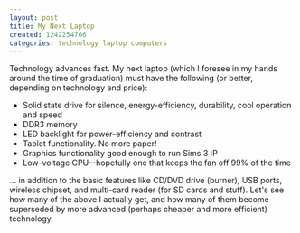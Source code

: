 ```yaml
---
layout: post
title: My Next Laptop
created: 1242254766
categories: technology laptop computers
---
```

Technology advances fast. My next laptop (which I foresee in my hands around the time of graduation) must have the following (or better, depending on technology and price):

* Solid state drive for silence, energy-efficiency, durability, cool operation and speed
* DDR3 memory
* LED backlight for power-efficiency and contrast
* Tablet functionality. No more paper!
* Graphics functionality good enough to run Sims 3 :P
* Low-voltage CPU--hopefully one that keeps the fan off 99% of the time

... in addition to the basic features like CD/DVD drive (burner), USB ports, wireless chipset, and multi-card reader (for SD cards and stuff). Let's see how many of the above I actually get, and how many of them become superseded by more advanced (perhaps cheaper and more efficient) technology.
